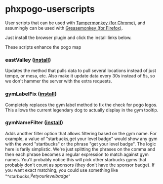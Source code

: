 # phxpogo-userscripts

User scripts that can be used with [Tampermonkey (for Chrome)](https://chrome.google.com/webstore/detail/tampermonkey/dhdgffkkebhmkfjojejmpbldmpobfkfo?hl=en), and assumingly can be used with [Greasemonkey (for Firefox)](https://addons.mozilla.org/en-US/firefox/addon/greasemonkey/).

Just install the browser plugin and click the install links below.

These scripts enhance the pogo map

### eastValley ([install](https://github.com/ammmze/phxpogo-userscripts/raw/master/eastValley.user.js))

Updates the method that pulls data to pull several locations instead of just tempe, or mesa, etc. Also make it update data every 30s instead of 5s, so we don't hammer the server with the extra requests.

### gymLabelFix ([install](https://github.com/ammmze/phxpogo-userscripts/raw/master/gymLabelFix.user.js))

Completely replaces the gym label method to fix the check for pogo logos. This allows the current legendary dog to actually display in the gym tooltip.

### gymNameFilter ([install](https://github.com/ammmze/phxpogo-userscripts/raw/master/gymNameFilter.user.js))

Adds another filter option that allows filtering based on the gym name. For example, a value of "starbucks,get your level badge" would show any gym with the word "startbucks" or the phrase "get your level badge". The logic here is farily simplistic. We're just splitting the phrases on the comma and then each phrase becomes a regular expression to match against gym names. You'll probably notice this will pick other starbucks gyms that probably don't count as sponsors (they don't have the sponsor badge). If you want exact matching, you could use something like "^starbucks$,^get your level badge$"
